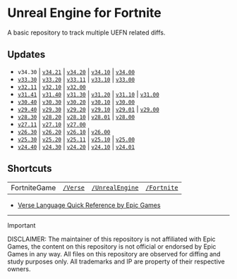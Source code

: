 # Unreal Engine for Fortnite

A basic repository to track multiple UEFN related diffs.

## Updates

- `v34.30` | [`v34.21`](https://github.com/vz-creates/uefn/commit/3ee4f18316621c3b842a93cf019dfe019236f389) | [`v34.20`](https://github.com/vz-creates/uefn/commit/f77aa5085c384577355fbf044494f96557e619c5) | [`v34.10`](https://github.com/vz-creates/uefn/commit/f218550714a40ef0ea4f8d40f5bdf35479aef11c) | [`v34.00`](https://github.com/kbfngg/uefn/commit/bf35ed61c49c9770a126a7deb814455c512dcea0)
- [`v33.30`](https://github.com/kbfngg/uefn/commit/8da7c708e85efa5140cdee4e26454989de09f7a8) | [`v33.20`](https://github.com/kbfngg/uefn/commit/67b9f8f2f3fb90b918bd1277d056637380fbe8ee) | [`v33.11`](https://github.com/kbfngg/uefn/commit/987156f3ec4a6eaee1eb19ed2a7a8d026905506b) | [`v33.10`](https://github.com/kbfngg/uefn/commit/99e8b6ce9f43119d397bdeb2865d7b4a43bff3aa) | [`v33.00`](https://github.com/kbfngg/uefn/commit/d280d25cf4dd609593aee6399fb1639c1600782f)
- [`v32.11`](https://github.com/kbfngg/uefn/commit/c1d95f551f975aabb9909dc1a345618463bd4016) | [`v32.10`](https://github.com/kbfngg/uefn/commit/a2d17e61ad4f85a81ea918f4151bc7af5fc9fee8) | [`v32.00`](https://github.com/kbfngg/uefn/commit/78956ec49ea7bf12bc23a2d381c006dbd6c67412)
- [`v31.41`](https://github.com/kbfngg/uefn/commit/ca00d4b1fcbdf8d94c6ec19e539020abbc53cafd) | [`v31.40`](https://github.com/kbfngg/uefn/commit/2ba0084a4e5d47c35626e30f431c8e1d1d1fc015) | [`v31.30`](https://github.com/kbfngg/uefn/commit/10b3c462283065da3fae8b5e621b2c5ca8b61eef) | [`v31.20`](https://github.com/kbfngg/uefn/commit/21ff2858c4bcea463f4341fac019f8f62a6f6438) | [`v31.10`](https://github.com/kbfngg/uefn/commit/34b086d8bbad36a2a9ed7be6acd931fb6c0404f5) | [`v31.00`](https://github.com/kbfngg/uefn/commit/5c3f109a2ce2272a5887bda6c46dfcaf974665f7)
- [`v30.40`](https://github.com/kbfngg/uefn/commit/e6787e885fab4f2c6a2ed96afe8f4997069616ea) | [`v30.30`](https://github.com/kbfngg/uefn/commit/965b8e8891a8d16f7cfeb7a00e03a028eb79adef) | [`v30.20`](https://github.com/kbfngg/uefn/commit/ce4014ea2768a4a02cf26627ab7e2c971d4e8038) | [`v30.10`](https://github.com/kbfngg/uefn/commit/fc51cdffe62eedf721b2f7c8260dda8c6306bb55) | [`v30.00`](https://github.com/kbfngg/uefn/commit/6dc0a162dee6333e96b6afeeff2df34108c131cd)
- [`v29.40`](https://github.com/kbfngg/uefn/commit/15d6fd2fd76cc2e90e62335bf58956db8b89c214) | [`v29.30`](https://github.com/kbfngg/uefn/commit/e76772d272c276612d7a8c62bc6e542f3c0db909) | [`v29.20`](https://github.com/kbfngg/uefn/commit/18d02e5dfd867347df4bdf75d25f3d339eefe907) | [`v29.10`](https://github.com/kbfngg/uefn/commit/d8bb6581240c48a5589f12949e8c35d397282f73) | [`v29.01`](https://github.com/kbfngg/uefn/commit/3edadf0e2535af668c7211bc3b9a601db949b737) | [`v29.00`](https://github.com/kbfngg/uefn/commit/e4da77ef364166d683783d5fc7da236bd7b728f0)
- [`v28.30`](https://github.com/kbfngg/uefn/commit/424307856860c5c332a991b8c7b35d4f1f80e906) | [`v28.20`](https://github.com/kbfngg/uefn/commit/76d22ec99696f3df0ecbb9fc89a3678bc5b9b2db) | [`v28.10`](https://github.com/kbfngg/uefn/commit/8bd4ca3ab9ce42f9fc4b757ec26b0025a0ca607c) | [`v28.01`](https://github.com/kbfngg/uefn/commit/6850e63815b3f3ed82c2d6459182073a4857bdc4) | [`v28.00`](https://github.com/kbfngg/uefn/commit/48ef7e0ded41643315b1b335eba447003aab97c5)
- [`v27.11`](https://github.com/kbfngg/uefn/commit/35bf13e4bd8111042ac1d589c77ee676f2f9af3d) | [`v27.10`](https://github.com/kbfngg/uefn/commit/41174d05791b8301ef5efd8f5187c4369c03cdde) | [`v27.00`](https://github.com/kbfngg/uefn/commit/18f6da756b54db33b0aae0f5517ebcc02ac62f85)
- [`v26.30`](https://github.com/kbfngg/uefn/commit/5c4f451edd071d884e9c4b43fbd02c22f4fd8ee6) | [`v26.20`](https://github.com/kbfngg/uefn/commit/c36aa00b4f2e521903fe515e3cca733f2d4182c3) | [`v26.10`](https://github.com/kbfngg/uefn/commit/f5113e0437da62acdf448d51250773b472faa444) | [`v26.00`](https://github.com/kbfngg/uefn/commit/18468529f4c516893b470f2ad560225d0ff9b038)
- [`v25.30`](https://github.com/kbfngg/uefn/commit/40789fbc5e3f91690fa6e545ebd7e25c26a13731) | [`v25.20`](https://github.com/kbfngg/uefn/commit/d953db87d5ace273fdd109ebff379adb9262b9f9) | [`v25.11`](https://github.com/kbfngg/uefn/commit/d024ca433a72c6aa3397437c5860321c6eabf98a) | [`v25.10`](https://github.com/kbfngg/uefn/commit/9ec61ceaeb45dd0eba19bd209fa03fa6195443f4) | [`v25.00`](https://github.com/kbfngg/uefn/commit/787122d5e98cbae764f20d49f8694e7712d5442d)
- [`v24.40`](https://github.com/kbfngg/uefn/commit/93f32e925001d3b28212debb09c1428195538565) | [`v24.30`](https://github.com/kbfngg/uefn/commit/c9edf5610255562e1d402681e2c011143e206aa7) | [`v24.20`](https://github.com/kbfngg/uefn/commit/82dc13e39ecb11893e7495d26e29d430dcb26f0f) | [`v24.10`](https://github.com/kbfngg/uefn/commit/183f4fe6ac0500d31a55edcd8d47b5186a40e12c) | [`v24.01`](https://github.com/kbfngg/uefn/commit/2f9ddccf926b1580d87828b10ada87019ebfc07d)

## Shortcuts

| |  |   |  |
| :---: | :---: | :---: | :---: |
| FortniteGame | [`/Verse`](https://github.com/vz-creates/uefn/blob/main/Modules/FortniteGame/Verse/) | [`/UnrealEngine`](https://github.com/vz-creates/uefn/blob/main/Modules/FortniteGame/UnrealEngine/) | [`/Fortnite`](https://github.com/vz-creates/uefn/blob/main/Modules/FortniteGame/Fortnite/) |

- [Verse Language Quick Reference by Epic Games](https://dev.epicgames.com/documentation/en-us/uefn/verse-language-quick-reference)

***

> [!IMPORTANT]  
> DISCLAIMER:
> The maintainer of this repository is not affiliated with Epic Games, the content on this repository is not official or endorsed by Epic Games in any way.
> All files on this repository are observed for diffing and study purposes only.
> All trademarks and IP are property of their respective owners.
